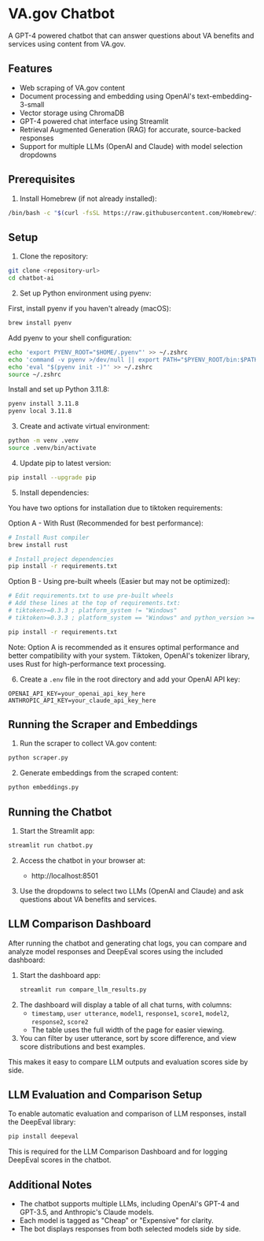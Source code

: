 # VA.gov Chatbot

A GPT-4 powered chatbot that can answer questions about VA benefits and services using content from VA.gov.

## Features

- Web scraping of VA.gov content
- Document processing and embedding using OpenAI's text-embedding-3-small
- Vector storage using ChromaDB
- GPT-4 powered chat interface using Streamlit
- Retrieval Augmented Generation (RAG) for accurate, source-backed responses
- Support for multiple LLMs (OpenAI and Claude) with model selection dropdowns

## Prerequisites

1. Install Homebrew (if not already installed):
```bash
/bin/bash -c "$(curl -fsSL https://raw.githubusercontent.com/Homebrew/install/HEAD/install.sh)"
```

## Setup

1. Clone the repository:
```bash
git clone <repository-url>
cd chatbot-ai
```

2. Set up Python environment using pyenv:

First, install pyenv if you haven't already (macOS):
```bash
brew install pyenv
```

Add pyenv to your shell configuration:
```bash
echo 'export PYENV_ROOT="$HOME/.pyenv"' >> ~/.zshrc
echo 'command -v pyenv >/dev/null || export PATH="$PYENV_ROOT/bin:$PATH"' >> ~/.zshrc
echo 'eval "$(pyenv init -)"' >> ~/.zshrc
source ~/.zshrc
```

Install and set up Python 3.11.8:
```bash
pyenv install 3.11.8
pyenv local 3.11.8
```

3. Create and activate virtual environment:
```bash
python -m venv .venv
source .venv/bin/activate
```

4. Update pip to latest version:
```bash
pip install --upgrade pip
```

5. Install dependencies:

You have two options for installation due to tiktoken requirements:

Option A - With Rust (Recommended for best performance):
```bash
# Install Rust compiler
brew install rust

# Install project dependencies
pip install -r requirements.txt
```

Option B - Using pre-built wheels (Easier but may not be optimized):
```bash
# Edit requirements.txt to use pre-built wheels
# Add these lines at the top of requirements.txt:
# tiktoken>=0.3.3 ; platform_system != "Windows"
# tiktoken>=0.3.3 ; platform_system == "Windows" and python_version >= "3.11"

pip install -r requirements.txt
```

Note: Option A is recommended as it ensures optimal performance and better compatibility with your system. Tiktoken, OpenAI's tokenizer library, uses Rust for high-performance text processing.

6. Create a `.env` file in the root directory and add your OpenAI API key:
```
OPENAI_API_KEY=your_openai_api_key_here
ANTHROPIC_API_KEY=your_claude_api_key_here
```

## Running the Scraper and Embeddings

1. Run the scraper to collect VA.gov content:
```bash
python scraper.py
```

2. Generate embeddings from the scraped content:
```bash
python embeddings.py
```

## Running the Chatbot

1. Start the Streamlit app:
```bash
streamlit run chatbot.py
```

2. Access the chatbot in your browser at:
   - http://localhost:8501

3. Use the dropdowns to select two LLMs (OpenAI and Claude) and ask questions about VA benefits and services.

## LLM Comparison Dashboard

After running the chatbot and generating chat logs, you can compare and analyze model responses and DeepEval scores using the included dashboard:

1. Start the dashboard app:
   ```bash
   streamlit run compare_llm_results.py
   ```
2. The dashboard will display a table of all chat turns, with columns:
   - `timestamp`, `user utterance`, `model1`, `response1`, `score1`, `model2`, `response2`, `score2`
   - The table uses the full width of the page for easier viewing.
3. You can filter by user utterance, sort by score difference, and view score distributions and best examples.

This makes it easy to compare LLM outputs and evaluation scores side by side.

## LLM Evaluation and Comparison Setup

To enable automatic evaluation and comparison of LLM responses, install the DeepEval library:

```bash
pip install deepeval
```

This is required for the LLM Comparison Dashboard and for logging DeepEval scores in the chatbot.

## Additional Notes

- The chatbot supports multiple LLMs, including OpenAI's GPT-4 and GPT-3.5, and Anthropic's Claude models.
- Each model is tagged as "Cheap" or "Expensive" for clarity.
- The bot displays responses from both selected models side by side.